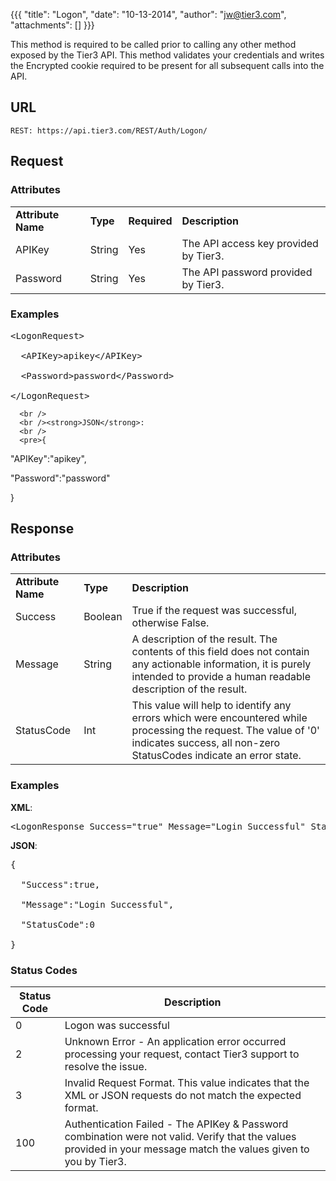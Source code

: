 {{{
  "title": "Logon",
  "date": "10-13-2014",
  "author": "jw@tier3.com",
  "attachments": []
}}}

This method is required to be called prior to calling any other method exposed by the Tier3 API. This method validates your credentials and writes the Encrypted cookie required to be present for all subsequent calls into the API.

## URL

    REST: https://api.tier3.com/REST/Auth/Logon/

## Request
### Attributes

<table>
  <tbody>
    <tr>
      <td><strong>Attribute Name</strong>
      </td>
      <td><strong>Type</strong>
      </td>
      <td><strong>Required</strong>
      </td>
      <td><strong>Description</strong>
      </td>
    </tr>
    <tr>
      <td>APIKey</td>
      <td>String</td>
      <td>Yes</td>
      <td>The API access key provided by Tier3.</td>
    </tr>
    <tr>
      <td>Password</td>
      <td>String</td>
      <td>Yes</td>
      <td>The API password provided by Tier3.</td>
    </tr>
  </tbody>
</table>

### Examples
<pre>&lt;LogonRequest&gt;

  &lt;APIKey&gt;apikey&lt;/APIKey&gt;

  &lt;Password&gt;password&lt;/Password&gt;

&lt;/LogonRequest&gt;</pre>
      <br />
      <br /><strong>JSON</strong>:
      <br />
      <pre>{

  "APIKey":"apikey",

  "Password":"password"

}</pre>

## Response
### Attributes
<table>
  <tbody>
    <tr>
      <td><strong>Attribute Name</strong>
      </td>
      <td><strong>Type</strong>
      </td>
      <td><strong>Description</strong>
      </td>
    </tr>
    <tr>
      <td>Success</td>
      <td>Boolean</td>
      <td>True if the request was successful, otherwise False.</td>
    </tr>
    <tr>
      <td>Message</td>
      <td>String</td>
      <td>A description of the result. The contents of this field does not contain any actionable information, it is purely intended to provide a human readable description of the result.</td>
    </tr>
    <tr>
      <td>StatusCode</td>
      <td>Int</td>
      <td>This value will help to identify any errors which were encountered while processing the request. The value of '0' indicates success, all non-zero StatusCodes indicate an error state.</td>
    </tr>
  </tbody>
</table>

### Examples
<strong>XML</strong>:
<pre>&lt;LogonResponse Success="true" Message="Login Successful" StatusCode="0" /&gt;</pre>

<strong>JSON</strong>:
<pre>{

  "Success":true,

  "Message":"Login Successful",

  "StatusCode":0

}</pre>

### Status Codes
<table>
  <thead>
  <tr>
    <th>Status Code</th>
    <th>Description</th>
  </tr>
</thead>
<tbody>
    <tr>
      <td>0</td>
      <td>Logon was successful</td>
    </tr>
    <tr>
      <td>2</td>
      <td>Unknown Error - An application error occurred processing your request, contact Tier3 support to resolve the issue.</td>
    </tr>
    <tr>
      <td>3</td>
      <td>Invalid Request Format. This value indicates that the XML or JSON requests do not match the expected format.</td>
    </tr>
    <tr>
      <td>100</td>
      <td>Authentication Failed - The APIKey &amp; Password combination were not valid. Verify that the values provided in your message match the values given to you by Tier3.</td>
    </tr>
  </tbody>
</table>
